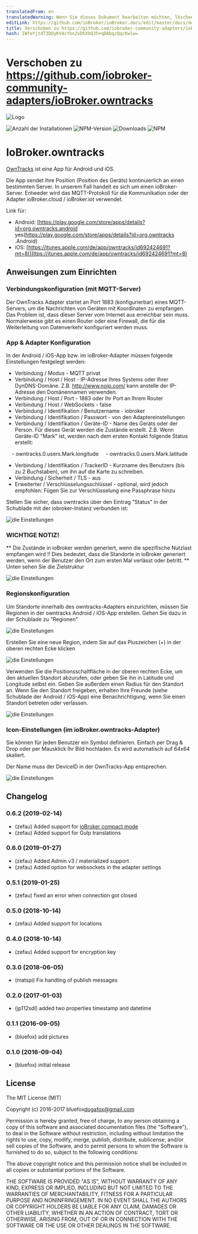 ```yaml
---
translatedFrom: en
translatedWarning: Wenn Sie dieses Dokument bearbeiten möchten, löschen Sie bitte das Feld "translationsFrom". Andernfalls wird dieses Dokument automatisch erneut übersetzt
editLink: https://github.com/ioBroker/ioBroker.docs/edit/master/docs/de/adapterref/iobroker.owntracks/README.md
title: Verschoben zu https://github.com/iobroker-community-adapters/ioBroker.owntracks
hash: IWfeYjtdT3DDyKV4cYon2vDhXbQJh+qDAbqzQqcKwlw=
---
```

# Verschoben zu https://github.com/iobroker-community-adapters/ioBroker.owntracks
![Logo](../../../en/adapterref/iobroker.owntracks/admin/owntracks.png)

![Anzahl der Installationen](http://iobroker.live/badges/owntracks-stable.svg)
![NPM-Version](http://img.shields.io/npm/v/iobroker.owntracks.svg)
![Downloads](https://img.shields.io/npm/dm/iobroker.owntracks.svg)
![NPM](https://nodei.co/npm/iobroker.owntracks.png?downloads=true)

# IoBroker.owntracks
[OwnTracks](http://owntracks.org/) ist eine App für Android und iOS.

Die App sendet Ihre Position (Position des Geräts) kontinuierlich an einen bestimmten Server. In unserem Fall handelt es sich um einen ioBroker-Server. Entweder wird das MQTT-Protokoll für die Kommunikation oder der Adapter ioBroker.cloud / ioBroker.iot verwendet.

Link für:

- Android: [https://play.google.com/store/apps/details?id=org.owntracks.android yes(https://play.google.com/store/apps/details?id=org.owntracks .Android)
- iOS: [https://itunes.apple.com/de/app/owntracks/id692424691?mt=8(((ttps://itunes.apple.com/de/app/owntracks/id692424691?mt=8)

## Anweisungen zum Einrichten
### Verbindungskonfiguration (mit MQTT-Server)
Der OwnTracks Adapter startet an Port 1883 (konfigurierbar) eines MQTT-Servers, um die Nachrichten von Geräten mit Koordinaten zu empfangen.
Das Problem ist, dass dieser Server vom Internet aus erreichbar sein muss.
Normalerweise gibt es einen Router oder eine Firewall, die für die Weiterleitung von Datenverkehr konfiguriert werden muss.

### App & Adapter Konfiguration
In der Android / iOS-App bzw. im ioBroker-Adapter müssen folgende Einstellungen festgelegt werden:

- Verbindung / Modus - MQTT privat
- Verbindung / Host / Host - IP-Adresse Ihres Systems oder Ihrer DynDNS-Domäne. Z.B. http://www.noip.com/ kann anstelle der IP-Adresse den Domänennamen verwenden.
- Verbindung / Host / Port - 1883 oder Ihr Port an Ihrem Router
- Verbindung / Host / WebSockets - false
- Verbindung / Identifikation / Benutzername - iobroker
- Verbindung / Identifikation / Passwort - von den Adaptereinstellungen
- Verbindung / Identifikation / Geräte-ID - Name des Geräts oder der Person. Für dieses Gerät werden die Zustände erstellt. Z.B. Wenn Geräte-ID "Mark" ist, werden nach dem ersten Kontakt folgende Status erstellt:

    - owntracks.0.users.Mark.longitude
    - owntracks.0.users.Mark.latitude

- Verbindung / Identifikation / TrackerID - Kurzname des Benutzers (bis zu 2 Buchstaben), um ihn auf die Karte zu schreiben.
- Verbindung / Sicherheit / TLS - aus
- Erweiterter / Verschlüsselungsschlüssel - optional, wird jedoch empfohlen: Fügen Sie zur Verschlüsselung eine Passphrase hinzu

Stellen Sie sicher, dass owntracks über den Eintrag "Status" in der Schublade mit der iobroker-Instanz verbunden ist:

![die Einstellungen](../../../en/adapterref/iobroker.owntracks/img/connection.jpg)

### WICHTIGE NOTIZ!
** Die Zustände in ioBroker werden generiert, wenn die spezifische Nutzlast empfangen wird !! Dies bedeutet, dass die Standorte in ioBroker generiert werden, wenn der Benutzer den Ort zum ersten Mal verlässt oder betritt. ** Unten sehen Sie die Zielstruktur

![die Einstellungen](../../../en/adapterref/iobroker.owntracks/img/structure.png)

### Regionskonfiguration
Um Standorte innerhalb des owntracks-Adapters einzurichten, müssen Sie Regionen in der owntracks Android / iOS-App erstellen.
Gehen Sie dazu in der Schublade zu "Regionen"

![die Einstellungen](../../../en/adapterref/iobroker.owntracks/img/regions1.jpg)

Erstellen Sie eine neue Region, indem Sie auf das Pluszeichen (+) in der oberen rechten Ecke klicken

![die Einstellungen](../../../en/adapterref/iobroker.owntracks/img/regions2.jpg)

Verwenden Sie die Positionsschaltfläche in der oberen rechten Ecke, um den aktuellen Standort abzurufen, oder geben Sie ihn in Latitude und Longitude selbst ein. Geben Sie außerdem einen Radius für den Standort an. Wenn Sie den Standort freigeben, erhalten Ihre Freunde (siehe Schublade der Android / iOS-App) eine Benachrichtigung, wenn Sie einen Standort betreten oder verlassen.

![die Einstellungen](../../../en/adapterref/iobroker.owntracks/img/regions3.jpg)

### Icon-Einstellungen (im ioBroker.owntracks-Adapter)
Sie können für jeden Benutzer ein Symbol definieren. Einfach per Drag & Drop oder per Mausklick Ihr Bild hochladen. Es wird automatisch auf 64x64 skaliert.

Der Name muss der DeviceID in der OwnTracks-App entsprechen.

![die Einstellungen](../../../en/adapterref/iobroker.owntracks/img/settings1.png)

## Changelog

### 0.6.2 (2019-02-14)
* (zefau) Added support for [ioBroker compact mode](https://forum.iobroker.net/viewtopic.php?f=24&t=20387#p213466)
* (zefau) Added support for Gulp translations

### 0.6.0 (2019-01-27)
* (zefau) Added Admin v3 / materialized support
* (zefau) Added option for websockets in the adapter settings

### 0.5.1 (2019-01-25)
* (zefau) fixed an error when connection got closed

### 0.5.0 (2018-10-14)
* (zefau) Added support for locations

### 0.4.0 (2018-10-14)
* (zefau) Added support for encryption key

### 0.3.0 (2018-06-05)
* (matspi) Fix handling of publish messages

### 0.2.0 (2017-01-03)
* (jp112sdl) added two properties timestamp and datetime

### 0.1.1 (2016-09-05)
* (bluefox) add pictures

### 0.1.0 (2016-09-04)
* (bluefox) initial release

## License
The MIT License (MIT)

Copyright (c) 2016-2017 bluefox<dogafox@gmail.com>

Permission is hereby granted, free of charge, to any person obtaining a copy
of this software and associated documentation files (the "Software"), to deal
in the Software without restriction, including without limitation the rights
to use, copy, modify, merge, publish, distribute, sublicense, and/or sell
copies of the Software, and to permit persons to whom the Software is
furnished to do so, subject to the following conditions:

The above copyright notice and this permission notice shall be included in
all copies or substantial portions of the Software.

THE SOFTWARE IS PROVIDED "AS IS", WITHOUT WARRANTY OF ANY KIND, EXPRESS OR
IMPLIED, INCLUDING BUT NOT LIMITED TO THE WARRANTIES OF MERCHANTABILITY,
FITNESS FOR A PARTICULAR PURPOSE AND NONINFRINGEMENT. IN NO EVENT SHALL THE
AUTHORS OR COPYRIGHT HOLDERS BE LIABLE FOR ANY CLAIM, DAMAGES OR OTHER
LIABILITY, WHETHER IN AN ACTION OF CONTRACT, TORT OR OTHERWISE, ARISING FROM,
OUT OF OR IN CONNECTION WITH THE SOFTWARE OR THE USE OR OTHER DEALINGS IN
THE SOFTWARE.